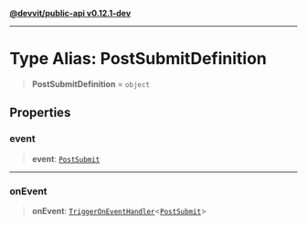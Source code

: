 [**@devvit/public-api v0.12.1-dev**](../README.md)

---

# Type Alias: PostSubmitDefinition

> **PostSubmitDefinition** = `object`

## Properties

<a id="event"></a>

### event

> **event**: [`PostSubmit`](PostSubmit.md)

---

<a id="onevent"></a>

### onEvent

> **onEvent**: [`TriggerOnEventHandler`](TriggerOnEventHandler.md)\<[`PostSubmit`](../@devvit/namespaces/EventTypes/interfaces/PostSubmit.md)\>
